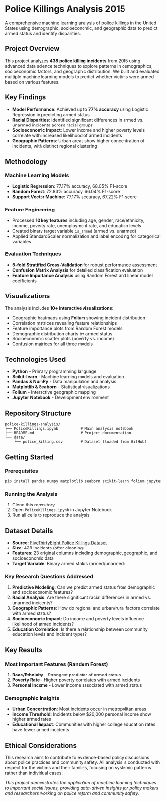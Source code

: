 # Police Killings Analysis 2015

A comprehensive machine learning analysis of police killings in the United States using demographic, socioeconomic, and geographic data to predict armed status and identify disparities.

## Project Overview

This project analyzes **438 police killing incidents** from 2015 using advanced data science techniques to explore patterns in demographics, socioeconomic factors, and geographic distribution. We built and evaluated multiple machine learning models to predict whether victims were armed based on various features.

## Key Findings

- **Model Performance**: Achieved up to **77% accuracy** using Logistic Regression in predicting armed status
- **Racial Disparities**: Identified significant differences in armed vs. unarmed incidents across racial groups
- **Socioeconomic Impact**: Lower income and higher poverty levels correlate with increased likelihood of armed incidents
- **Geographic Patterns**: Urban areas show higher concentration of incidents, with distinct regional clustering

## Methodology

### Machine Learning Models
- **Logistic Regression**: 77.17% accuracy, 68.05% F1-score
- **Random Forest**: 72.83% accuracy, 66.04% F1-score  
- **Support Vector Machine**: 77.17% accuracy, 67.22% F1-score

### Feature Engineering
- Processed **10 key features** including age, gender, race/ethnicity, income, poverty rate, unemployment rate, and education levels
- Created binary target variable `is_armed` (armed vs. unarmed)
- Applied StandardScaler normalization and label encoding for categorical variables

### Evaluation Techniques
- **5-fold Stratified Cross-Validation** for robust performance assessment
- **Confusion Matrix Analysis** for detailed classification evaluation
- **Feature Importance Analysis** using Random Forest and linear model coefficients

## Visualizations

The analysis includes **10+ interactive visualizations**:
- Geographic heatmaps using **Folium** showing incident distribution
- Correlation matrices revealing feature relationships
- Feature importance plots from Random Forest models
- Demographic distribution charts by armed status
- Socioeconomic scatter plots (poverty vs. income)
- Confusion matrices for all three models

## Technologies Used

- **Python** - Primary programming language
- **Scikit-learn** - Machine learning models and evaluation
- **Pandas & NumPy** - Data manipulation and analysis
- **Matplotlib & Seaborn** - Statistical visualizations
- **Folium** - Interactive geographic mapping
- **Jupyter Notebook** - Development environment

## Repository Structure

```
police-killings-analysis/
├── PoliceKillings.ipynb          # Main analysis notebook
├── README.md                     # Project documentation
└── data/
    └── police_killing.csv        # Dataset (loaded from GitHub)
```

## Getting Started

### Prerequisites
```bash
pip install pandas numpy matplotlib seaborn scikit-learn folium jupyter
```

### Running the Analysis
1. Clone this repository
2. Open `PoliceKillings.ipynb` in Jupyter Notebook
3. Run all cells to reproduce the analysis


## Dataset Details

- **Source**: [FiveThirtyEight Police Killings Dataset](https://github.com/fivethirtyeight/data/blob/master/police-killings/police_killings.csv)
- **Size**: 438 incidents (after cleaning)
- **Features**: 23 original columns including demographic, geographic, and socioeconomic data
- **Target Variable**: Binary armed status (armed/unarmed)
### Key Research Questions Addressed

1. **Predictive Modeling**: Can we predict armed status from demographic and socioeconomic features?
2. **Racial Analysis**: Are there significant racial differences in armed vs. unarmed incidents?
3. **Geographic Patterns**: How do regional and urban/rural factors correlate with armed status?
4. **Socioeconomic Impact**: Do income and poverty levels influence likelihood of armed incidents?
5. **Education Correlation**: Is there a relationship between community education levels and incident types?

## Key Results

### Most Important Features (Random Forest)
1. **Race/Ethnicity** - Strongest predictor of armed status
2. **Poverty Rate** - Higher poverty correlates with armed incidents  
3. **Personal Income** - Lower income associated with armed status

### Demographic Insights
- **Urban Concentration**: Most incidents occur in metropolitan areas
- **Income Threshold**: Incidents below $20,000 personal income show higher armed rates
- **Educational Impact**: Communities with higher college education rates have fewer armed incidents

## Ethical Considerations

This research aims to contribute to evidence-based policy discussions about police practices and community safety. All analysis is conducted with respect for the victims and their families, focusing on systemic patterns rather than individual cases.

*This project demonstrates the application of machine learning techniques to important social issues, providing data-driven insights for policy makers and researchers working on police reform and community safety.*
